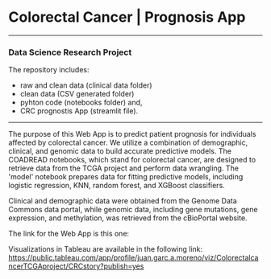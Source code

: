 # Colorectal Cancer | Prognosis App
---
### Data Science Research Project

The repository includes:

- raw and clean data (clinical data folder)
- clean data (CSV generated folder)
- pyhton code (notebooks folder) and,
- CRC prognostis App (streamlit file).
---

The purpose of this Web App is to predict patient prognosis for individuals affected by colorectal cancer. We utilize a combination of demographic, clinical, and genomic data to build accurate predictive models. The COADREAD notebooks, which stand for colorectal cancer, are designed to retrieve data from the TCGA project and perform data wrangling. The 'model' notebook prepares data for fitting predictive models, including logistic regression, KNN, random forest, and XGBoost classifiers.

Clinical and demographic data were obtained from the Genome Data Commons data portal, while genomic data, including gene mutations, gene expression, and methylation, was retrieved from the cBioPortal website.

The link for the Web App is this one:

Visualizations in Tableau are available in the following link: https://public.tableau.com/app/profile/juan.garc.a.moreno/viz/ColorectalcancerTCGAproject/CRCstory?publish=yes

